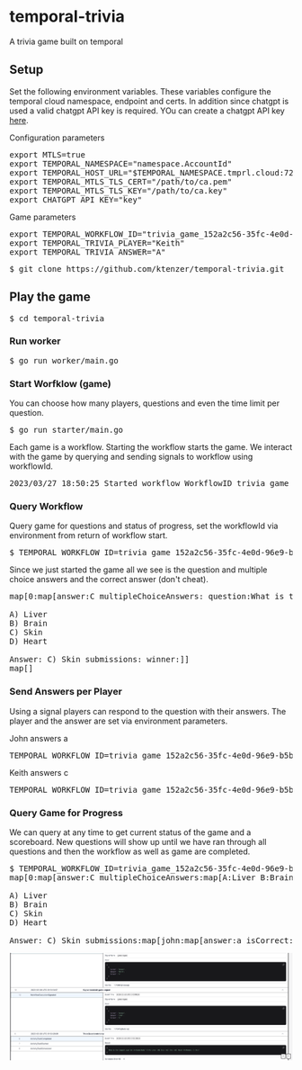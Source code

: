 # temporal-trivia
A trivia game built on temporal

## Setup
Set the following environment variables. These variables configure the temporal cloud namespace, endpoint and certs. In addition since chatgpt is used a valid chatgpt API key is required. YOu can create a chatgpt API key [here](https://platform.openai.com/account/api-keys).

Configuration parameters
<pre>
export MTLS=true
export TEMPORAL_NAMESPACE="namespace.AccountId"
export TEMPORAL_HOST_URL="$TEMPORAL_NAMESPACE.tmprl.cloud:7233"
export TEMPORAL_MTLS_TLS_CERT="/path/to/ca.pem"
export TEMPORAL_MTLS_TLS_KEY="/path/to/ca.key"
export CHATGPT_API_KEY="key"
</pre>

Game parameters
<pre>
export TEMPORAL_WORKFLOW_ID="trivia_game_152a2c56-35fc-4e0d-96e9-b5b9544ab9a9"
export TEMPORAL_TRIVIA_PLAYER="Keith"
export TEMPORAL_TRIVIA_ANSWER="A"
</pre>

<pre>
$ git clone https://github.com/ktenzer/temporal-trivia.git
</pre>

## Play the game
<pre>
$ cd temporal-trivia
</pre>

### Run worker
<pre>
$ go run worker/main.go
</pre>

### Start Worfklow (game)
You can choose how many players, questions and even the time limit per question.

<pre>
$ go run starter/main.go
</pre>

Each game is a workflow. Starting the workflow starts the game. We interact with the game by querying and sending signals to workflow using workflowId.

<pre>
2023/03/27 18:50:25 Started workflow WorkflowID trivia_game_152a2c56-35fc-4e0d-96e9-b5b9544ab9a9 RunID 06f87678-06b7-404b-8629-5ead6cc06e96
</pre>

### Query Workflow
Query game for questions and status of progress, set the workflowId via environment from return of workflow start.
<pre>
$ TEMPORAL_WORKFLOW_ID=trivia_game_152a2c56-35fc-4e0d-96e9-b5b9544ab9a9 go run query/main.go
</pre>

Since we just started the game all we see is the question and multiple choice answers and the correct answer (don't cheat).
<pre>
map[0:map[answer:C multipleChoiceAnswers:<nil> question:What is the largest organ in the human body? 

A) Liver 
B) Brain 
C) Skin 
D) Heart 

Answer: C) Skin submissions:<nil> winner:]]
map[]
</pre>

### Send Answers per Player
Using a signal players can respond to the question with their answers. The player and the answer are set via environment parameters.

John answers a
<pre>
TEMPORAL_WORKFLOW_ID=trivia_game_152a2c56-35fc-4e0d-96e9-b5b9544ab9a9 TEMPORAL_TRIVIA_PLAYER=john TEMPORAL_TRIVIA_ANSWER=a go run signaler/main.go 
</pre>

Keith answers c
<pre>
TEMPORAL_WORKFLOW_ID=trivia_game_152a2c56-35fc-4e0d-96e9-b5b9544ab9a9 TEMPORAL_TRIVIA_PLAYER=keith TEMPORAL_TRIVIA_ANSWER=c go run signaler/main.go
</pre>

### Query Game for Progress
We can query at any time to get current status of the game and a scoreboard. New questions will show up until we have ran through all questions and then the workflow as well as game are completed.
<pre>
$ TEMPORAL_WORKFLOW_ID=trivia_game_152a2c56-35fc-4e0d-96e9-b5b9544ab9a9 go run query/main.go
map[0:map[answer:C multipleChoiceAnswers:map[A:Liver B:Brain C:Skin D:Heart] question:What is the largest organ in the human body? 

A) Liver 
B) Brain 
C) Skin 
D) Heart 

Answer: C) Skin submissions:map[john:map[answer:a isCorrect:false] keith:map[answer:c isCorrect:true]] winner:keith]
</pre>

![Event History](/img/history.png)

